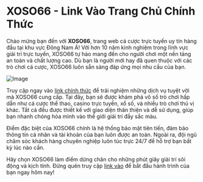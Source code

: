 # XOSO66 - Link Vào Trang Chủ Chính Thức

Chào mừng bạn đến với **XOSO66**, trang web cá cược trực tuyến uy tín hàng đầu tại khu vực Đông Nam Á! Với hơn 10 năm kinh nghiệm trong lĩnh vực giải trí trực tuyến, XOSO66 tự hào mang đến cho người chơi một nền tảng an toàn và chất lượng cao. Dù bạn là người mới hay đã quen thuộc với các trò chơi cá cược, XOSO66 luôn sẵn sàng đáp ứng mọi nhu cầu của bạn.

![Image](https://github.com/user-attachments/assets/bd51ea9f-0666-407b-a7a7-98ead6de688c)

Truy cập ngay vào [link chính thức](https://xoso66.link/) để trải nghiệm những dịch vụ tuyệt vời mà XOSO66 cung cấp. Tại đây, bạn sẽ được khám phá vô số trò chơi hấp dẫn như cá cược thể thao, casino trực tuyến, xổ số, và nhiều trò chơi thú vị khác. Tất cả đều được thiết kế với giao diện thân thiện và dễ sử dụng, giúp bạn nhanh chóng hòa mình vào thế giới giải trí đầy sắc màu.

Điểm đặc biệt của XOSO66 chính là hệ thống bảo mật tiên tiến, đảm bảo thông tin cá nhân và tài khoản của bạn luôn được an toàn. Ngoài ra, đội ngũ chăm sóc khách hàng chuyên nghiệp luôn túc trực 24/7 để hỗ trợ bạn bất kỳ lúc nào cần.

Hãy chọn XOSO66 làm điểm dừng chân cho những phút giây giải trí sôi động và kịch tính. Đừng quên truy cập [link vào](https://xoso66.link/) để bắt đầu hành trình của bạn ngay hôm nay!
